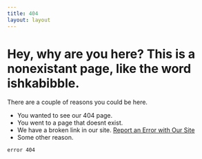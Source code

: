 ```yaml
---
title: 404
layout: layout
---
```


Hey, why are you here? This is a nonexistant page, like the word ishkabibble.
=======
There are a couple of reasons you could be here.
* You wanted to see our 404 page.
* You went to a page that doesnt exist. 
* We have a broken link in our site. 
<a  class="btn btn-danger" class="typeform-share button" href="https://nywillb.typeform.com/to/LF1jAj" data-mode="1" target="_blank">Report an Error with Our Site</a> 
* Some other reason.

`error 404`

<script>(function(){var qs,js,q,s,d=document,gi=d.getElementById,ce=d.createElement,gt=d.getElementsByTagName,id='typef_orm',b='https://s3-eu-west-1.amazonaws.com/share.typeform.com/';if(!gi.call(d,id)){js=ce.call(d,'script');js.id=id;js.src=b+'share.js';q=gt.call(d,'script')[0];q.parentNode.insertBefore(js,q)}id=id+'_';if(!gi.call(d,id)){qs=ce.call(d,'link');qs.rel='stylesheet';qs.id=id;qs.href=b+'share-button.css';s=gt.call(d,'head')[0];s.appendChild(qs,s)}})()</script>
